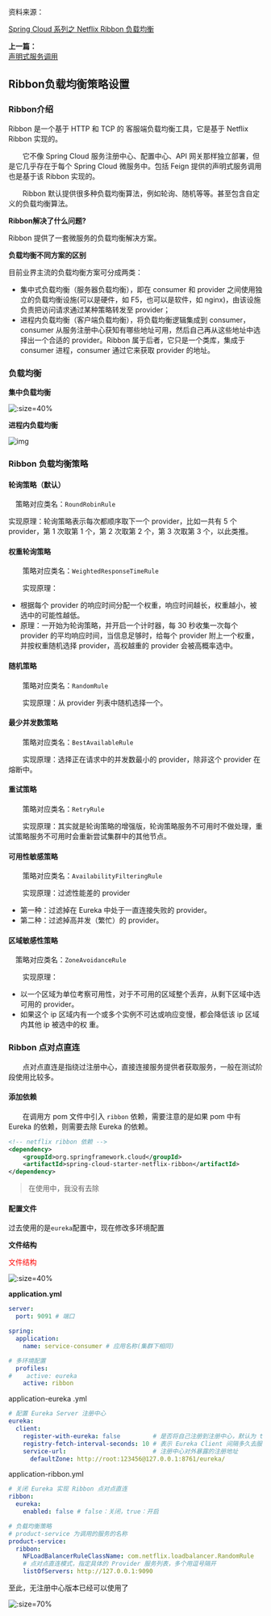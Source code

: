 资料来源：<br/>

[Spring Cloud 系列之 Netflix Ribbon 负载均衡](https://mrhelloworld.com/about)<br/>

**上一篇：**<br/>
[声明式服务调用](springCloud/feign&ribbon/01声明式服务调用.md)

## Ribbon负载均衡策略设置

### Ribbon介绍

Ribbon 是一个基于 HTTP 和 TCP 的 客服端负载均衡工具，它是基于 Netflix Ribbon 实现的。

　　它不像 Spring Cloud 服务注册中心、配置中心、API 网关那样独立部署，但是它几乎存在于每个 Spring Cloud 微服务中。包括 Feign 提供的声明式服务调用也是基于该 Ribbon 实现的。

　　Ribbon 默认提供很多种负载均衡算法，例如轮询、随机等等。甚至包含自定义的负载均衡算法。

**Ribbon解决了什么问题?**

Ribbon 提供了一套微服务的负载均衡解决方案。

**负载均衡不同方案的区别**

目前业界主流的负载均衡方案可分成两类：

- 集中式负载均衡（服务器负载均衡），即在 consumer 和 provider 之间使用独立的负载均衡设施(可以是硬件，如 F5，也可以是软件，如 nginx)，由该设施负责把访问请求通过某种策略转发至 provider；
- 进程内负载均衡（客户端负载均衡），将负载均衡逻辑集成到 consumer，consumer 从服务注册中心获知有哪些地址可用，然后自己再从这些地址中选择出一个合适的 provider。Ribbon 属于后者，它只是一个类库，集成于 consumer 进程，consumer 通过它来获取 provider 的地址。

### 负载均衡

**集中负载均衡**

![](large/e6c9d24ely1h232lvobz1j20dv0f4q3a.jpg ':size=40%')

**进程内负载均衡**

![img](large/1578386040836.png ':size=50%')

###  Ribbon 负载均衡策略

#### 轮询策略（默认）

　策略对应类名：`RoundRobinRule`

   实现原理：轮询策略表示每次都顺序取下一个 provider，比如一共有 5 个 provider，第 1 次取第 1 个，第 2 次取第 2 个，第 3 次取第 3 个，以此类推。

#### 权重轮询策略

　　策略对应类名：`WeightedResponseTimeRule`

　　实现原理：

- 根据每个 provider 的响应时间分配一个权重，响应时间越长，权重越小，被选中的可能性越低。
- 原理：一开始为轮询策略，并开启一个计时器，每 30 秒收集一次每个 provider 的平均响应时间，当信息足够时，给每个 provider 附上一个权重，并按权重随机选择 provider，高权越重的 provider 会被高概率选中。

#### 随机策略

　　策略对应类名：`RandomRule`

　　实现原理：从 provider 列表中随机选择一个。

#### 最少并发数策略

　　策略对应类名：`BestAvailableRule`

　　实现原理：选择正在请求中的并发数最小的 provider，除非这个 provider 在熔断中。

#### 重试策略

　　策略对应类名：`RetryRule`

　　实现原理：其实就是轮询策略的增强版，轮询策略服务不可用时不做处理，重试策略服务不可用时会重新尝试集群中的其他节点。

#### 可用性敏感策略

　　策略对应类名：`AvailabilityFilteringRule`

　　实现原理：过滤性能差的 provider

- 第一种：过滤掉在 Eureka 中处于一直连接失败的 provider。
- 第二种：过滤掉高并发（繁忙）的 provider。

#### 区域敏感性策略

　策略对应类名：`ZoneAvoidanceRule`

　　实现原理：

- 以一个区域为单位考察可用性，对于不可用的区域整个丢弃，从剩下区域中选可用的 provider。
- 如果这个 ip 区域内有一个或多个实例不可达或响应变慢，都会降低该 ip 区域内其他 ip 被选中的权 重。

### Ribbon 点对点直连

　　点对点直连是指绕过注册中心，直接连接服务提供者获取服务，一般在测试阶段使用比较多。

#### 添加依赖

　　在调用方 pom 文件中引入 `ribbon` 依赖，需要注意的是如果 pom 中有 Eureka 的依赖，则需要去除 Eureka 的依赖。

```Xml
<!-- netflix ribbon 依赖 -->
<dependency>
    <groupId>org.springframework.cloud</groupId>
    <artifactId>spring-cloud-starter-netflix-ribbon</artifactId>
</dependency>
```

> 在使用中，我没有去除

#### 配置文件

过去使用的是`eureka`配置中，现在修改多环境配置

**文件结构**

<font  color='red'>文件结构</font >

![](large/e6c9d24ely1h235t7w9b3j20pq0wagoa.jpg ':size=40%')



**application.yml**

~~~~yaml
server:
  port: 9091 # 端口

spring:
  application:
    name: service-consumer # 应用名称(集群下相同)

# 多环境配置
  profiles:
#    active: eureka
    active: ribbon
~~~~

application-eureka .yml

~~~~yaml
# 配置 Eureka Server 注册中心
eureka:
  client:
    register-with-eureka: false         # 是否将自己注册到注册中心，默认为 true
    registry-fetch-interval-seconds: 10 # 表示 Eureka Client 间隔多久去服务器拉取注册信息，默认为 30 秒
    service-url:                        # 注册中心对外暴露的注册地址
      defaultZone: http://root:123456@127.0.0.1:8761/eureka/
~~~~

application-ribbon.yml

~~~~yaml
# 关闭 Eureka 实现 Ribbon 点对点直连
ribbon:
  eureka:
    enabled: false # false：关闭，true：开启

# 负载均衡策略
# product-service 为调用的服务的名称
product-service:
  ribbon:
    NFLoadBalancerRuleClassName: com.netflix.loadbalancer.RandomRule
    # 点对点直连模式，指定具体的 Provider 服务列表，多个用逗号隔开
    listOfServers: http://127.0.0.1:9090
~~~~

至此，无注册中心版本已经可以使用了

![](large/e6c9d24ely1h23620kjbkj21qc0f4tdq.jpg ':size=70%')

